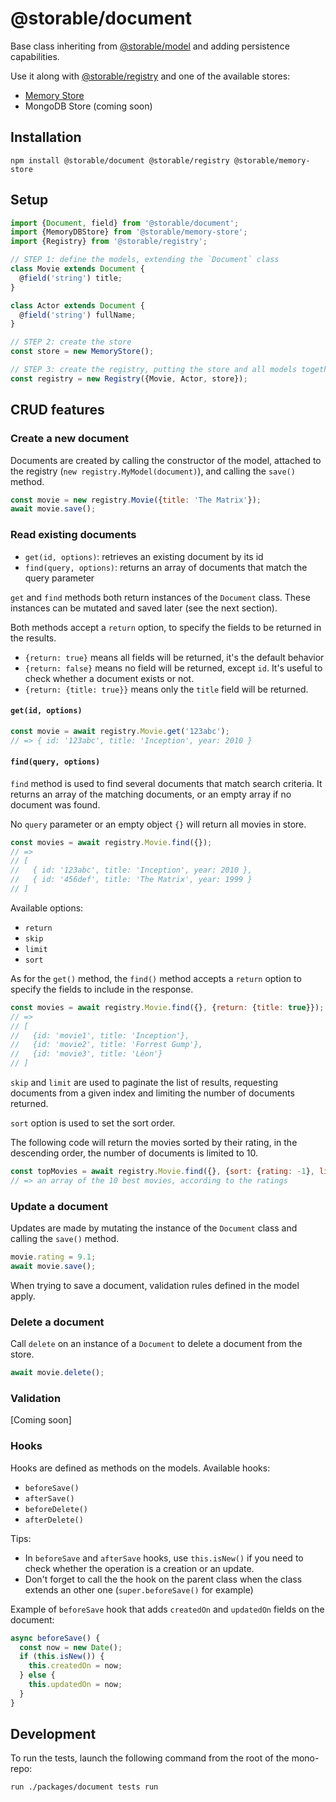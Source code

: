 # @storable/document

Base class inheriting from [@storable/model](https://github.com/medmain/storable/tree/master/packages/model) and adding persistence capabilities.

Use it along with [@storable/registry](https://github.com/medmain/storable/tree/master/packages/registry) and one of the available stores:

- [Memory Store](https://github.com/medmain/storable/tree/master/packages/memory-store)
- MongoDB Store (coming soon)

## Installation

```
npm install @storable/document @storable/registry @storable/memory-store
```

## Setup

```js
import {Document, field} from '@storable/document';
import {MemoryDBStore} from '@storable/memory-store';
import {Registry} from '@storable/registry';

// STEP 1: define the models, extending the `Document` class
class Movie extends Document {
  @field('string') title;
}

class Actor extends Document {
  @field('string') fullName;
}

// STEP 2: create the store
const store = new MemoryStore();

// STEP 3: create the registry, putting the store and all models together
const registry = new Registry({Movie, Actor, store});
```

## CRUD features

### Create a new document

Documents are created by calling the constructor of the model, attached to the registry (`new registry.MyModel(document)`), and calling the `save()` method.

```js
const movie = new registry.Movie({title: 'The Matrix'});
await movie.save();
```

### Read existing documents

- `get(id, options)`: retrieves an existing document by its id
- `find(query, options)`: returns an array of documents that match the query parameter

`get` and `find` methods both return instances of the `Document` class. These instances can be mutated and saved later (see the next section).

Both methods accept a `return` option, to specify the fields to be returned in the results.

- `{return: true}` means all fields will be returned, it's the default behavior
- `{return: false}` means no field will be returned, except `id`. It's useful to check whether a document exists or not.
- `{return: {title: true}}` means only the `title` field will be returned.

#### `get(id, options)`

```js
const movie = await registry.Movie.get('123abc');
// => { id: '123abc', title: 'Inception', year: 2010 }
```

#### `find(query, options)`

`find` method is used to find several documents that match search criteria.
It returns an array of the matching documents, or an empty array if no document was found.

No `query` parameter or an empty object `{}` will return all movies in store.

```js
const movies = await registry.Movie.find({});
// =>
// [
//   { id: '123abc', title: 'Inception', year: 2010 },
//   { id: '456def', title: 'The Matrix', year: 1999 }
// ]
```

Available options:

- `return`
- `skip`
- `limit`
- `sort`

As for the `get()` method, the `find()` method accepts a `return` option to specify the fields to include in the response.

```js
const movies = await registry.Movie.find({}, {return: {title: true}});
// =>
// [
//   {id: 'movie1', title: 'Inception'},
//   {id: 'movie2', title: 'Forrest Gump'},
//   {id: 'movie3', title: 'Léon'}
// ]
```

`skip` and `limit` are used to paginate the list of results, requesting documents from a given index and limiting the number of documents returned.

`sort` option is used to set the sort order.

The following code will return the movies sorted by their rating, in the descending order, the number of documents is limited to 10.

```js
const topMovies = await registry.Movie.find({}, {sort: {rating: -1}, limit: 10});
// => an array of the 10 best movies, according to the ratings
```

### Update a document

Updates are made by mutating the instance of the `Document` class and calling the `save()` method.

```js
movie.rating = 9.1;
await movie.save();
```

When trying to save a document, validation rules defined in the model apply.

### Delete a document

Call `delete` on an instance of a `Document` to delete a document from the store.

```js
await movie.delete();
```

### Validation

[Coming soon]

### Hooks

Hooks are defined as methods on the models. Available hooks:

- `beforeSave()`
- `afterSave()`
- `beforeDelete()`
- `afterDelete()`

Tips:

- In `beforeSave` and `afterSave` hooks, use `this.isNew()` if you need to check whether the operation is a creation or an update.
- Don't forget to call the the hook on the parent class when the class extends an other one (`super.beforeSave()` for example)

Example of `beforeSave` hook that adds `createdOn` and `updatedOn` fields on the document:

```js
async beforeSave() {
  const now = new Date();
  if (this.isNew()) {
    this.createdOn = now;
  } else {
    this.updatedOn = now;
  }
}
```

## Development

To run the tests, launch the following command from the root of the mono-repo:

```shell
run ./packages/document tests run
```
